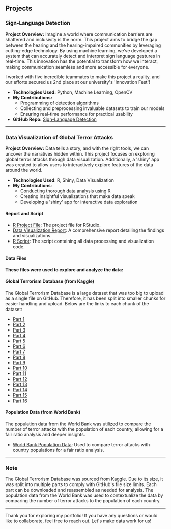 ## Projects

### Sign-Language Detection
**Project Overview:**
Imagine a world where communication barriers are shattered and inclusivity is the norm. This project aims to bridge the gap between the hearing and the hearing-impaired communities by leveraging cutting-edge technology. By using machine learning, we’ve developed a system that can accurately detect and interpret sign language gestures in real-time. This innovation has the potential to transform how we interact, making communication seamless and more accessible for everyone.

I worked with five incredible teammates to make this project a reality, and our efforts secured us 2nd place at our university's 'Innovation Fest'!

- **Technologies Used:** Python, Machine Learning, OpenCV
- **My Contributions:**
  - Programming of detection algorithms
  - Collecting and preprocessing invaluable datasets to train our models
  - Ensuring real-time performance for practical usability
- **GitHub Repo:** [Sign-Language Detection](https://github.com/naeem0512/Sign-Language)

---

### Data Visualization of Global Terror Attacks
**Project Overview:**
Data tells a story, and with the right tools, we can uncover the narratives hidden within. This project focuses on exploring global terror attacks through data visualization. Additionally, a 'shiny' app was created to allow users to interactively explore features of the data around the world.

- **Technologies Used**: R, Shiny, Data Visualization
- **My Contributions**:
  - Conducting thorough data analysis using R
  - Creating insightful visualizations that make data speak
  - Developing a 'shiny' app for interactive data exploration

#### Report and Script
- [R Project File](./Assessment%202%20-%20Data%20Visualisation.Rproj): The project file for RStudio.
- [Data Visualization Report](./Assessment_2_Data_VisualisationReport.pdf): A comprehensive report detailing the findings and visualizations.
- [R Script](./Assessment2.R): The script containing all data processing and visualization code.

#### Data Files
**These files were used to explore and analyze the data:**

#### Global Terrorism Database (from Kaggle)
The Global Terrorism Database is a large dataset that was too big to upload as a single file on GitHub. Therefore, it has been split into smaller chunks for easier handling and upload. Below are the links to each chunk of the dataset:

- [Part 1](./csv_chunks/globalterrorismdb_0718dist_part1.csv)
- [Part 2](./csv_chunks/globalterrorismdb_0718dist_part2.csv)
- [Part 3](./csv_chunks/globalterrorismdb_0718dist_part3.csv)
- [Part 4](./csv_chunks/globalterrorismdb_0718dist_part4.csv)
- [Part 5](./csv_chunks/globalterrorismdb_0718dist_part5.csv)
- [Part 6](./csv_chunks/globalterrorismdb_0718dist_part6.csv)
- [Part 7](./csv_chunks/globalterrorismdb_0718dist_part7.csv)
- [Part 8](./csv_chunks/globalterrorismdb_0718dist_part8.csv)
- [Part 9](./csv_chunks/globalterrorismdb_0718dist_part9.csv)
- [Part 10](./csv_chunks/globalterrorismdb_0718dist_part10.csv)
- [Part 11](./csv_chunks/globalterrorismdb_0718dist_part11.csv)
- [Part 12](./csv_chunks/globalterrorismdb_0718dist_part12.csv)
- [Part 13](./csv_chunks/globalterrorismdb_0718dist_part13.csv)
- [Part 14](./csv_chunks/globalterrorismdb_0718dist_part14.csv)
- [Part 15](./csv_chunks/globalterrorismdb_0718dist_part15.csv)
- [Part 16](./csv_chunks/globalterrorismdb_0718dist_part16.csv)


#### Population Data (from World Bank)
The population data from the World Bank was utilized to compare the number of terror attacks with the population of each country, allowing for a fair ratio analysis and deeper insights.
- [World Bank Population Data](./API_SP.POP.TOTL_DS2_en_csv_v2_344555.csv): Used to compare terror attacks with country populations for a fair ratio analysis.
---

### Note
The Global Terrorism Database was sourced from Kaggle. Due to its size, it was split into multiple parts to comply with GitHub's file size limits. Each part can be downloaded and reassembled as needed for analysis. The population data from the World Bank was used to contextualize the data by comparing the number of terror attacks to the population of each country.

---

Thank you for exploring my portfolio! If you have any questions or would like to collaborate, feel free to reach out. Let's make data work for us!
